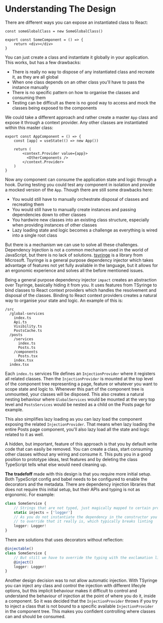 # Understanding The Design

There are different ways you can expose an instantiated class to React:

```tsx
const someGlobalClass = new SomeGlobalClass()

export const SomeComponent = () => {
    return <div></div>
}
```

You can just create a class and instantiate it globally in your application. This works, but has a few drawbacks:

- There is really no way to dispose of any instantiated class and recreate it, as they are all global
- When one class depends on an other class you'll have to pass the instance manually
- There is no specific pattern on how to organise the classes and consuming them
- Testing can be difficult as there is no good way to access and mock the classes being exposed to the components

We could take a different approach and rather create a master `App` class and expose it through a context provider. Any other classes are instantiated within this master class:

```tsx
export const AppComponent = () => {
    const [app] = useState(() => new App())
    
    return (
        <context.Provider value={app}>
          <OtherComponents />
        </context.Provider>
    )
}
```

Now any component can consume the application state and logic through a hook. During testing you could test any component in isolation and provide a mocked version of the `App`. Though there are still some drawbacks here:

- You would still have to manually orchestrate disposal of classes and recreating them
- You would still have to manually create instances and passing dependencies down to other classes
- You hardwire new classes into an existing class structure, especially when providing instances of other classes
- Lazy loading state and logic becomes a challenge as everything is wired into a single root class

But there is a mechanism we can use to solve all these challenges. Dependency Injection is not a common mechanism used in the world of JavaScript, but there is no lack of solutions. [tsyringe]() is a library from Microsoft. Tsyringe is a general purpose dependency injector which takes advantage of features not yet fully available in the language, but it allows for an ergonomic experience and solves all the before mentioned issues.

Being a general purpose dependency injector `impact` creates an abstraction over Tsyringe, basically hiding it from you. It uses features from TSyringe to bind classes to React context providers which handles the resolvement and disposal of the classes. Binding to React context providers creates a natural way to organise your state and logic. An example of this is:

```
/src
  /global-services
    index.ts
    Api.ts
    Visibility.ts
    PostsCache.ts
  /posts
    /services
      index.ts
      Posts.ts
    /components
      Posts.tsx
    index.tsx
  index.tsx
```

Each `index.ts` services file defines an `InjectionProvider` where it registers all related classes. Then the `InjectionProvider` is mounted at the top level of the component tree representing a page, feature or whatever you want to scope state and logic to. Whenever this part of the component tree is unmounted, your classes will be disposed. This also creates a natural nesting behaviour where `GlobalServices` would be mounted at the very top level and `PostsServices` would be nested as a child on the Posts page for example.

This also simplifies lazy loading as you can lazy load the component exposing the related `InjectionProvider`. That means when lazy loading the entire Posts page component, you'll also lazy load all the state and logic related to it as well.

A hidden, but important, feature of this approach is that you by default write code that can easily be removed. You can create a class, start consuming other classes without any wiring and consume it. This puts you in a good position to prototype ideas, test features and by deleting the class TypeScript tells what else would need cleaning up.

**The tradefoff** made with this design is that you require more initial setup. Both TypeScript config and babel needs to be configured to enable the decorators and the metadata. There are dependency injection libraries that does not require this initial setup, but their APIs and typing is not as ergonomic. For example:

```ts
class SomeService {
    // Strings that are not typed, just magically mapped to certain properties
    static injects = ['logger']
    // As you do not instantiate the dependency in the constructor you have to use exclamation
    // to override that it really is, which typically breaks linting
    logger: Logger!
}
```

There are solutions that uses decorators without reflection:

```ts
@injectable()
class SomeService {
    // But still we have to override the typing with the exclamation likely to break linting
    @inject()
    logger: Logger!
}
```

Another design decision was to not allow automatic injection. With TSyringe you can inject any class and control the injection with different lifecyle options, but this implicit behaviour makes it difficult to control and understand the behaviour of injection at the point of where you do it, inside a component. So it was decided that the `InjectionProvider` throws if you try to inject a class that is not bound to a specific available `InjectionProvider` in the component tree. This makes you confident controlling where classes can and should be consumed.

